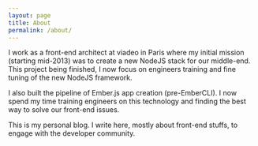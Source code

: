 ```yaml
---
layout: page
title: About
permalink: /about/
---
```


I work as a front-end architect at viadeo in Paris where my initial mission (starting mid-2013) was to create a new NodeJS stack for our middle-end. This project being finished, I now focus on engineers training and fine tuning of the new NodeJS framework.

I also built the pipeline of Ember.js app creation (pre-EmberCLI). I now spend my time training engineers on this technology and finding the best way to solve our front-end issues.

This is my personal blog. I write here, mostly about front-end stuffs, to engage with the developer community.
